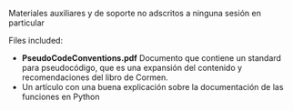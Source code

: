 Materiales auxiliares y de soporte no adscritos a ninguna sesión en particular

Files included:

* **PseudoCodeConventions.pdf** Documento que contiene un standard para pseudocódigo, que es una expansión del contenido y recomendaciones del libro de Cormen.
* Un artículo con una buena explicación sobre la documentación de las funciones en Python


